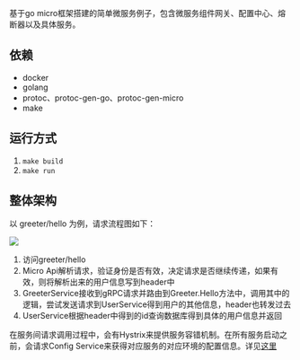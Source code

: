 基于go micro框架搭建的简单微服务例子，包含微服务组件网关、配置中心、熔断器以及具体服务。

## 依赖
* docker
* golang
* protoc、protoc-gen-go、protoc-gen-micro
* make

## 运行方式
1. `make build`
2. `make run`

## 整体架构
以 greeter/hello 为例，请求流程图如下：

![](https://github.com/xbox1994/GoMicroExample/raw/master/index.png)

1. 访问greeter/hello
2. Micro Api解析请求，验证身份是否有效，决定请求是否继续传递，如果有效，则将解析出来的用户信息写到header中
3. GreeterService接收到gRPC请求并路由到Greeter.Hello方法中，调用其中的逻辑，尝试发送请求到UserService得到用户的其他信息，header也转发过去
4. UserService根据header中得到的id查询数据库得到具体的用户信息并返回

在服务间请求调用过程中，会有Hystrix来提供服务容错机制。在所有服务启动之前，会请求Config Service来获得对应服务的对应环境的配置信息。详见[这里](http://www.wangtianyi.top/blog/2018/09/28/ji-yu-go-microde-wei-fu-wu-jia-gou-ben-di-shi-zhan/?utm_source=github&utm_medium=github)

